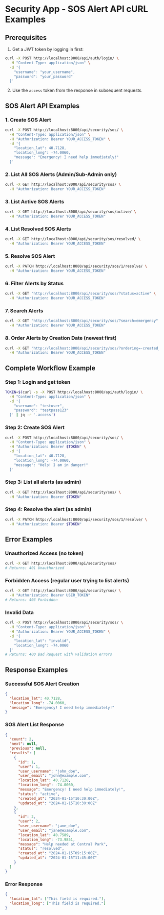 # Security App - SOS Alert API cURL Examples

## Prerequisites
1. Get a JWT token by logging in first:
```bash
curl -X POST http://localhost:8000/api/auth/login/ \
  -H "Content-Type: application/json" \
  -d '{
    "username": "your_username",
    "password": "your_password"
  }'
```

2. Use the `access` token from the response in subsequent requests.

## SOS Alert API Examples

### 1. Create SOS Alert
```bash
curl -X POST http://localhost:8000/api/security/sos/ \
  -H "Content-Type: application/json" \
  -H "Authorization: Bearer YOUR_ACCESS_TOKEN" \
  -d '{
    "location_lat": 40.7128,
    "location_long": -74.0060,
    "message": "Emergency! I need help immediately!"
  }'
```

### 2. List All SOS Alerts (Admin/Sub-Admin only)
```bash
curl -X GET http://localhost:8000/api/security/sos/ \
  -H "Authorization: Bearer YOUR_ACCESS_TOKEN"
```

### 3. List Active SOS Alerts
```bash
curl -X GET http://localhost:8000/api/security/sos/active/ \
  -H "Authorization: Bearer YOUR_ACCESS_TOKEN"
```

### 4. List Resolved SOS Alerts
```bash
curl -X GET http://localhost:8000/api/security/sos/resolved/ \
  -H "Authorization: Bearer YOUR_ACCESS_TOKEN"
```

### 5. Resolve SOS Alert
```bash
curl -X PATCH http://localhost:8000/api/security/sos/1/resolve/ \
  -H "Authorization: Bearer YOUR_ACCESS_TOKEN"
```

### 6. Filter Alerts by Status
```bash
curl -X GET "http://localhost:8000/api/security/sos/?status=active" \
  -H "Authorization: Bearer YOUR_ACCESS_TOKEN"
```

### 7. Search Alerts
```bash
curl -X GET "http://localhost:8000/api/security/sos/?search=emergency" \
  -H "Authorization: Bearer YOUR_ACCESS_TOKEN"
```

### 8. Order Alerts by Creation Date (newest first)
```bash
curl -X GET "http://localhost:8000/api/security/sos/?ordering=-created_at" \
  -H "Authorization: Bearer YOUR_ACCESS_TOKEN"
```

## Complete Workflow Example

### Step 1: Login and get token
```bash
TOKEN=$(curl -s -X POST http://localhost:8000/api/auth/login/ \
  -H "Content-Type: application/json" \
  -d '{
    "username": "testuser",
    "password": "testpass123"
  }' | jq -r '.access')
```

### Step 2: Create SOS Alert
```bash
curl -X POST http://localhost:8000/api/security/sos/ \
  -H "Content-Type: application/json" \
  -H "Authorization: Bearer $TOKEN" \
  -d '{
    "location_lat": 40.7128,
    "location_long": -74.0060,
    "message": "Help! I am in danger!"
  }'
```

### Step 3: List all alerts (as admin)
```bash
curl -X GET http://localhost:8000/api/security/sos/ \
  -H "Authorization: Bearer $TOKEN"
```

### Step 4: Resolve the alert (as admin)
```bash
curl -X PATCH http://localhost:8000/api/security/sos/1/resolve/ \
  -H "Authorization: Bearer $TOKEN"
```

## Error Examples

### Unauthorized Access (no token)
```bash
curl -X GET http://localhost:8000/api/security/sos/
# Returns: 401 Unauthorized
```

### Forbidden Access (regular user trying to list alerts)
```bash
curl -X GET http://localhost:8000/api/security/sos/ \
  -H "Authorization: Bearer USER_TOKEN"
# Returns: 403 Forbidden
```

### Invalid Data
```bash
curl -X POST http://localhost:8000/api/security/sos/ \
  -H "Content-Type: application/json" \
  -H "Authorization: Bearer YOUR_ACCESS_TOKEN" \
  -d '{
    "location_lat": "invalid",
    "location_long": -74.0060
  }'
# Returns: 400 Bad Request with validation errors
```

## Response Examples

### Successful SOS Alert Creation
```json
{
  "location_lat": 40.7128,
  "location_long": -74.0060,
  "message": "Emergency! I need help immediately!"
}
```

### SOS Alert List Response
```json
{
  "count": 2,
  "next": null,
  "previous": null,
  "results": [
    {
      "id": 1,
      "user": 1,
      "user_username": "john_doe",
      "user_email": "john@example.com",
      "location_lat": 40.7128,
      "location_long": -74.0060,
      "message": "Emergency! I need help immediately!",
      "status": "active",
      "created_at": "2024-01-15T10:30:00Z",
      "updated_at": "2024-01-15T10:30:00Z"
    },
    {
      "id": 2,
      "user": 2,
      "user_username": "jane_doe",
      "user_email": "jane@example.com",
      "location_lat": 40.7589,
      "location_long": -73.9851,
      "message": "Help needed at Central Park",
      "status": "resolved",
      "created_at": "2024-01-15T09:15:00Z",
      "updated_at": "2024-01-15T11:45:00Z"
    }
  ]
}
```

### Error Response
```json
{
  "location_lat": ["This field is required."],
  "location_long": ["This field is required."]
}
```
